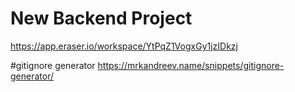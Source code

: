 # New Backend Project


https://app.eraser.io/workspace/YtPqZ1VogxGy1jzIDkzj



#gitignore generator 
https://mrkandreev.name/snippets/gitignore-generator/